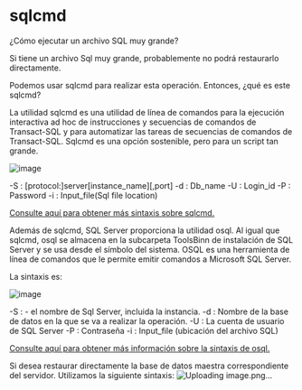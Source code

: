 # sqlcmd
¿Cómo ejecutar un archivo SQL muy grande?

Si tiene un archivo Sql muy grande, probablemente no podrá restaurarlo directamente.

Podemos usar sqlcmd para realizar esta operación. Entonces, ¿qué es este sqlcmd?

La utilidad sqlcmd es una utilidad de línea de comandos para la ejecución interactiva ad hoc de instrucciones y secuencias de comandos de Transact-SQL y para automatizar las tareas de secuencias de comandos de Transact-SQL. Sqlcmd es una opción sostenible, pero para un script tan grande.

![image](https://github.com/hreine/sqlcmd/assets/4627226/30d03118-695a-4365-baa7-907bedb7e5dc)

-S : [protocol:]server[instance_name][,port]
-d : Db_name
-U : Login_id
-P : Password
-i : Input_file(Sql file location)

[Consulte aquí para obtener más sintaxis sobre sqlcmd.](https://learn.microsoft.com/en-us/sql/tools/sqlcmd/sqlcmd-utility?view=sql-server-2017&tabs=go%2Cwindows&pivots=cs1-bash)

Además de sqlcmd, SQL Server proporciona la utilidad osql. Al igual que sqlcmd, osql se almacena en la subcarpeta ToolsBinn de instalación de SQL Server y se usa desde el símbolo del sistema. OSQL es una herramienta de línea de comandos que le permite emitir comandos a Microsoft SQL Server.

La sintaxis es:

![image](https://github.com/hreine/sqlcmd/assets/4627226/2c8aa8b3-ac6d-4c4a-bec3-657035588735)

-S : <sq-server-name> - el nombre de Sql Server, incluida la instancia.
-d : Nombre de la base de datos en la que se va a realizar la operación.
-U : La cuenta de usuario de SQL Server
-P : Contraseña
-i : Input_file (ubicación del archivo SQL)

[Consulte aquí para obtener más información sobre la sintaxis de osql.](https://learn.microsoft.com/en-us/sql/tools/sqlcmd/sqlcmd-utility?view=sql-server-2017&tabs=go%2Cwindows&pivots=cs1-bash)

Si desea restaurar directamente la base de datos maestra correspondiente del servidor. Utilizamos la siguiente sintaxis:
![Uploading image.png…]()
